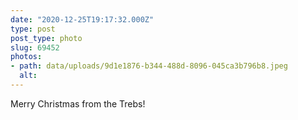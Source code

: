 ```yaml
---
date: "2020-12-25T19:17:32.000Z"
type: post 
post_type: photo
slug: 69452
photos: 
- path: data/uploads/9d1e1876-b344-488d-8096-045ca3b796b8.jpeg
  alt: 
---
```

Merry Christmas from the Trebs!
